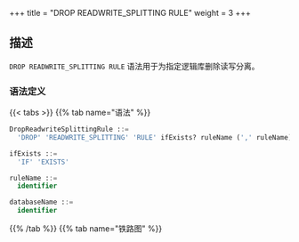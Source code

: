 +++
title = "DROP READWRITE_SPLITTING RULE"
weight = 3
+++

## 描述

`DROP READWRITE_SPLITTING RULE` 语法用于为指定逻辑库删除读写分离。

### 语法定义

{{< tabs >}}
{{% tab name="语法" %}}
```sql
DropReadwriteSplittingRule ::=
  'DROP' 'READWRITE_SPLITTING' 'RULE' ifExists? ruleName (',' ruleName)* ('FROM' databaseName)?

ifExists ::=
  'IF' 'EXISTS'

ruleName ::=
  identifier

databaseName ::=
  identifier
```
{{% /tab %}}
{{% tab name="铁路图" %}}
<iframe frameborder="0" name="diagram" id="diagram" width="100%" height="100%"></iframe>
{{% /tab %}}
{{< /tabs >}}

### 补充说明

- 未指定 `databaseName` 时，默认是当前使用的 `DATABASE`。 如果也未使用 `DATABASE` 则会提示 `No database selected`；
- `ifExists` 子句用于避免 `Readwrite-splitting rule not exists` 错误。

### 示例

- 为指定逻辑库删除读写分离规则
 
```sql
DROP READWRITE_SPLITTING RULE ms_group_1 FROM readwrite_splitting_db;
```

- 为当前逻辑库删除读写分离规则

```sql
DROP READWRITE_SPLITTING RULE ms_group_1;
```

- 使用 `ifExists` 子句删除读写分离规则

```sql
DROP READWRITE_SPLITTING RULE IF EXISTS ms_group_1;
```

### 保留字

`DROP`、`READWRITE_SPLITTING`、`RULE`

### 相关链接

- [保留字](/cn/user-manual/shardingsphere-proxy/distsql/syntax/reserved-word/)
